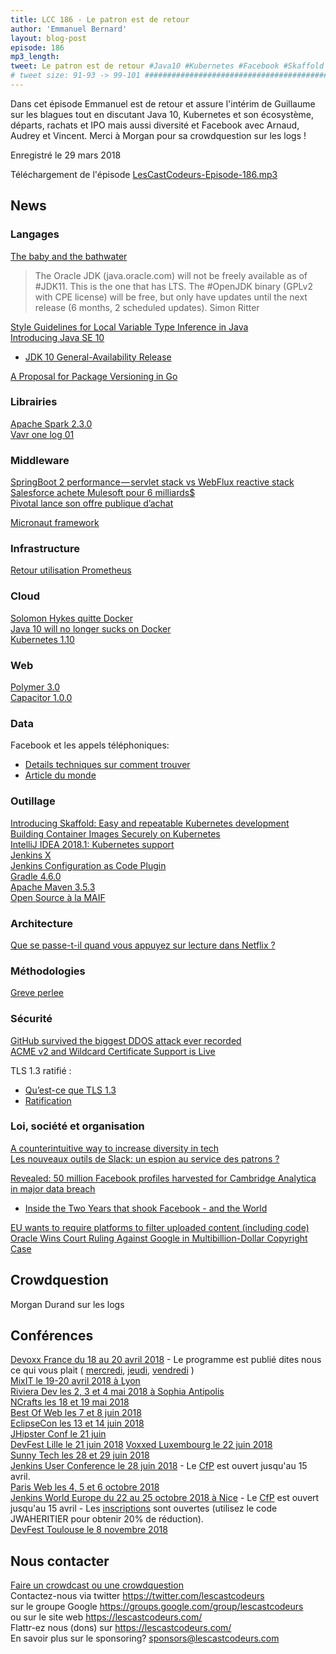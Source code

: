 ```yaml
---
title: LCC 186 - Le patron est de retour
author: 'Emmanuel Bernard'
layout: blog-post
episode: 186
mp3_length:
tweet: Le patron est de retour #Java10 #Kubernetes #Facebook #Skaffold #CambridgeAnalytics #Logs
# tweet size: 91-93 -> 99-101 #######################################################################
---
```

Dans cet épisode Emmanuel est de retour et assure l'intérim de Guillaume sur les blagues tout en discutant Java 10, Kubernetes et son écosystème, départs, rachats et IPO mais aussi diversité et Facebook avec Arnaud, Audrey et Vincent. Merci à Morgan pour sa crowdquestion sur les logs !

Enregistré le 29 mars 2018

Téléchargement de l'épisode [LesCastCodeurs-Episode-186.mp3](http://traffic.libsyn.com/lescastcodeurs/LesCastCodeurs-Episode-186.mp3)

## News

### Langages

[The baby and the bathwater](http://mail.openjdk.java.net/pipermail/jigsaw-dev/2018-March/013689.html)  
> The Oracle JDK (java.oracle.com) will not be freely available as of #JDK11. This is the one that has LTS. The #OpenJDK binary (GPLv2 with CPE license) will be free, but only have updates until the next release (6 months, 2 scheduled updates).
> Simon Ritter

[Style Guidelines for Local Variable Type Inference in Java](http://openjdk.java.net/projects/amber/LVTIstyle.html)  
[Introducing Java SE 10](https://blogs.oracle.com/java-platform-group/introducing-java-se-10)  
* [JDK 10 General-Availability Release](http://jdk.java.net/10/)  

[A Proposal for Package Versioning in Go](https://blog.golang.org/versioning-proposal)  

### Librairies

[Apache Spark 2.3.0](https://spark.apache.org/releases/spark-release-2-3-0.html)  
[Vavr one log 01](http://blog.vavr.io/vavr-one-log-01/amp/?__twitter_impression=true)  

### Middleware

[SpringBoot 2 performance — servlet stack vs WebFlux reactive stack
](https://medium.com/@the.raj.saxena/springboot-2-performance-servlet-stack-vs-webflux-reactive-stack-528ad5e9dadc)  
[Salesforce achete Mulesoft pour 6 milliards$](http://www.lemagit.fr/actualites/252437257/En-rachetant-MuleSoft-Salesforce-lance-son-9eme-Cloud)  
[Pivotal lance son offre publique d’achat](https://t.co/0c692Oa6LJ)  

[Micronaut framework](https://t.co/6AOYX2PIoq)  

### Infrastructure

[Retour utilisation Prometheus](https://medium.com/@andrewhowdencom/on-prometheus-45a2aeea5994)  

### Cloud

[Solomon Hykes quitte Docker](https://blog.docker.com/2018/03/au-revoir/)  
[Java 10 will no longer sucks on Docker](https://www.opsian.com/blog/java-on-docker/)  
[Kubernetes 1.10](https://cloudplatform.googleblog.com/2018/03/Kubernetes-1-10-an-insider-take-on-whats-new.html)  

### Web

[Polymer 3.0](https://www.polymer-project.org/blog/2018-03-23-polymer-3-latest-preview.html)  
[Capacitor 1.0.0](https://blog.ionicframework.com/announcing-capacitor-1-0-0-alpha/)  

### Data

Facebook et les appels téléphoniques:

* [Details techniques sur comment trouver](https://twitter.com/mat_johnson/status/977325434030428160)
* [Article du monde](http://abonnes.lemonde.fr/pixels/article/2018/03/26/appels-sms-relations-amoureuses-ces-donnees-que-facebook-collecte-et-conserve_5276721_4408996.html)

### Outillage

[Introducing Skaffold: Easy and repeatable Kubernetes development](https://cloudplatform.googleblog.com/2018/03/introducing-Skaffold-Easy-and-repeatable-Kubernetes-development.html)  
[Building Container Images Securely on Kubernetes](https://blog.jessfraz.com/post/building-container-images-securely-on-kubernetes/)   
[IntelliJ IDEA 2018.1: Kubernetes support](https://blog.jetbrains.com/idea/2018/03/intellij-idea-2018-1-kubernetes-support/)  
[Jenkins X](https://jenkins.io/blog/2018/03/19/introducing-jenkins-x/)  
[Jenkins Configuration as Code Plugin](https://github.com/jenkinsci/configuration-as-code-plugin)   
[Gradle 4.6.0](https://docs.gradle.org/4.6/release-notes.html)  
[Apache Maven 3.5.3](https://maven.apache.org/docs/3.5.3/release-notes.html)  
[Open Source à la MAIF](https://medium.com/oss-by-maif/open-source-%C3%A0-la-maif-gen%C3%A8se-et-ambition-6e7b2bc3d93d)  
 
### Architecture

[Que se passe-t-il quand vous appuyez sur lecture dans Netflix ?](https://www.macg.co/ailleurs/2018/03/que-se-passe-t-il-quand-vous-appuyez-sur-lecture-dans-netflix-101639)  

### Méthodologies

[Greve perlee](https://twitter.com/crowdagger/status/977319251307528192?s=21)  

### Sécurité

[GitHub survived the biggest DDOS attack ever recorded](https://www.wired.com/story/github-ddos-memcached/)  
[ACME v2 and Wildcard Certificate Support is Live](https://community.letsencrypt.org/t/acme-v2-and-wildcard-certificate-support-is-live/55579)  

TLS 1.3 ratifié :

* [Qu’est-ce que TLS 1.3](https://blog.cloudflare.com/tls-1-3-overview-and-q-and-a/)
* [Ratification](https://www.ietf.org/mail-archive/web/ietf-announce/current/msg17592.html)

### Loi, société et organisation

[A counterintuitive way to increase diversity in tech](https://medium.com/@rachelnabors/a-counterintuitive-way-to-increase-diversity-in-tech-31aea2ce6a50)  
[Les nouveaux outils de Slack: un espion au service des patrons ?](https://www.numerama.com/tech/337732-les-nouveaux-outils-de-slack-un-espion-au-service-des-patrons.html/amp)  

[Revealed: 50 million Facebook profiles harvested for Cambridge Analytica in major data breach](https://www.theguardian.com/news/2018/mar/17/cambridge-analytica-facebook-influence-us-election)  

* [Inside the Two Years that shook Facebook - and the World](https://www.wired.com/story/inside-facebook-mark-zuckerberg-2-years-of-hell/)  

[EU wants to require platforms to filter uploaded content (including code)](https://blog.github.com/2018-03-14-eu-proposal-upload-filters-code/)  
[Oracle Wins Court Ruling Against Google in Multibillion-Dollar Copyright Case](https://www.wsj.com/articles/oracle-wins-court-ruling-against-google-in-long-running-copyright-case-1522164091)  

## Crowdquestion

Morgan Durand sur les logs

## Conférences

[Devoxx France du 18 au 20 avril 2018](https://www.devoxx.fr/) - Le programme est publié dites nous ce qui vous plait ( [mercredi](http://cfp.devoxx.fr/2018/byday/wed), [jeudi](http://cfp.devoxx.fr/2018/byday/thu), [vendredi](http://cfp.devoxx.fr/2018/byday/fri) )   
[MixIT le 19-20 avril 2018 à Lyon](https://mixitconf.org)  
[Riviera Dev les 2, 3 et 4 mai 2018 à Sophia Antipolis](http://rivieradev.fr/)  
[NCrafts les 18 et 19 mai 2018](http://ncrafts.io/)  
[Best Of Web les 7 et 8 juin 2018](http://bestofweb.paris/)  
[EclipseCon les 13 et 14 juin 2018](https://www.eclipsecon.org/france2018/)  
[JHipster Conf le 21 juin](https://jhipster-conf.github.io)  
[DevFest Lille le 21 juin 2018](https://devfest.gdglille.org/)
[Voxxed Luxembourg le 22 juin 2018](https://voxxeddays.com/luxembourg/)  
[Sunny Tech les 28 et 29 juin 2018](https://sunny-tech.io/)  
[Jenkins User Conference le 28 juin 2018](https://juc-paris.jfrog.com/?utm_source=save_the_date_CFP&utm_medium=email&utm_campaign=JUC_FR) - Le [CfP](https://sessionize.com/JUC-France/) est ouvert jusqu'au 15 avril.   
[Paris Web les 4, 5 et 6 octobre 2018](https://www.paris-web.fr/)  
[Jenkins World Europe du 22 au 25 octobre 2018 à Nice](https://www.cloudbees.com/jenkinsworld/home) - Le [CfP](https://jenkinsworld2018cfp.hubb.me/) est ouvert jusqu'au 15 avril - Les [inscriptions](http://www.cvent.com/events/jenkins-world-europe-2018/event-summary-fb6af2c215b24322bb9fc64d0d0aae7a.aspx?RefID=cbsum) sont ouvertes (utilisez le code JWAHERITIER pour obtenir 20% de réduction).  
[DevFest Toulouse le 8 novembre 2018](https://devfesttoulouse.fr/)  

## Nous contacter

[Faire un crowdcast ou une crowdquestion](https://lescastcodeurs.com/crowdcasting/)  
Contactez-nous via twitter <https://twitter.com/lescastcodeurs>  
sur le groupe Google <https://groups.google.com/group/lescastcodeurs>  
ou sur le site web <https://lescastcodeurs.com/>  
Flattr-ez nous (dons) sur <https://lescastcodeurs.com/>  
En savoir plus sur le sponsoring? <sponsors@lescastcodeurs.com>
